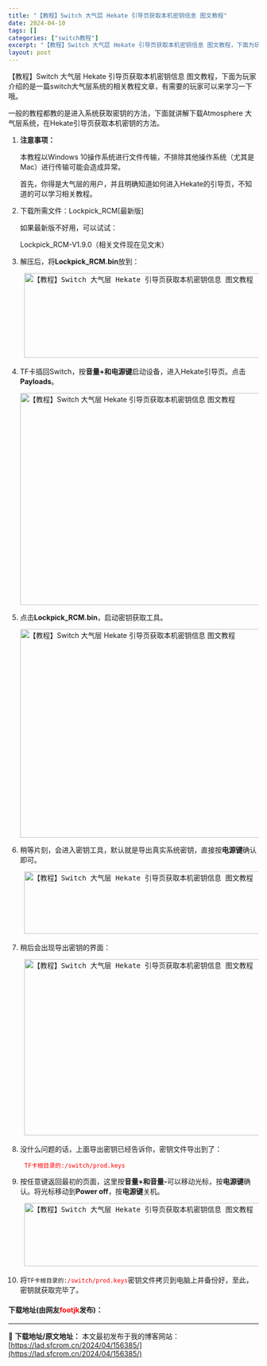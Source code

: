 ```yaml
---
title: "【教程】Switch 大气层 Hekate 引导页获取本机密钥信息 图文教程"
date: 2024-04-10
tags: []
categories: ["switch教程"]
excerpt: "【教程】Switch 大气层 Hekate 引导页获取本机密钥信息 图文教程，下面为玩家介绍的是一篇switch大气层系统的相关教程文章，有需要的玩家可以来学习一下哦。 一般的教程都教的是进入系统获取密钥的方法，下面就讲解下载Atmosphere 大气层系统，在Hekate引导页获取本机密钥的方法。&hellip;"
layout: post
---
```


 <p>【教程】Switch 大气层 Hekate 引导页获取本机密钥信息 图文教程，下面为玩家介绍的是一篇switch大气层系统的相关教程文章，有需要的玩家可以来学习一下哦。</p> <p>一般的教程都教的是进入系统获取密钥的方法，下面就讲解下载Atmosphere 大气层系统，在Hekate引导页获取本机密钥的方法。</p> <ol> <li> <p><strong>注意事项：</strong></p> <p>本教程以Windows 10操作系统进行文件传输，不排除其他操作系统（尤其是Mac）进行传输可能会造成异常。</p> <p>首先，你得是大气层的用户，并且明确知道如何进入Hekate的引导页，不知道的可以学习相关教程。</p></li> <li> <p>下载所需文件：Lockpick_RCM[最新版]</p> <p>如果最新版不好用，可以试试：</p> <p>Lockpick_RCM-V1.9.0（相关文件现在见文末）</p></li> <li>解压后，将<strong>Lockpick_RCM.bin</strong>放到：   <pre> <img src="https://lad.sfcrom.cn/wp-content/uploads/2024/04/20240410_66162e5f080b9.webp" style="width: 763px; height: 170px;" alt="【教程】Switch 大气层 Hekate 引导页获取本机密钥信息 图文教程" /> </pre></li> <li> <p>TF卡插回Switch，按<strong>音量+和电源键</strong>启动设备，进入Hekate引导页。点击<strong>Payloads</strong>。</p> <p><img src="https://lad.sfcrom.cn/wp-content/uploads/2024/04/20240410_66162e5f50887.webp" style="width: 754px; height: 426px;" alt="【教程】Switch 大气层 Hekate 引导页获取本机密钥信息 图文教程" /></p></li> <li> <p>点击<strong>Lockpick_RCM.bin</strong>，启动密钥获取工具。</p> <p><img src="https://lad.sfcrom.cn/wp-content/uploads/2024/04/20240410_66162e5f98918.webp" style="width: 752px; height: 419px;" alt="【教程】Switch 大气层 Hekate 引导页获取本机密钥信息 图文教程" /></p></li> <li>稍等片刻，会进入密钥工具，默认就是导出真实系统密钥，直接按<strong>电源键</strong>确认即可。   <pre> <img src="https://lad.sfcrom.cn/wp-content/uploads/2024/04/20240410_66162e5fe73b3.webp" style="width: 755px; height: 125px;" alt="【教程】Switch 大气层 Hekate 引导页获取本机密钥信息 图文教程" /> </pre></li> <li>稍后会出现导出密钥的界面：   <pre> <img src="https://lad.sfcrom.cn/wp-content/uploads/2024/04/20240410_66162e604c6f2.webp" style="width: 757px; height: 354px;" alt="【教程】Switch 大气层 Hekate 引导页获取本机密钥信息 图文教程" /> </pre></li> <li>没什么问题的话，上面导出密钥已经告诉你，密钥文件导出到了：   <pre> <span style="color:#FF0000;"><code>TF卡根目录的:/switch/prod.keys</code></span></pre></li> <li>按任意键返回最初的页面，这里按<strong>音量+和音量-</strong>可以移动光标，按<strong>电源键</strong>确认。将光标移动到<strong>Power off</strong>，按<strong>电源键</strong>关机。   <pre> <img src="https://lad.sfcrom.cn/wp-content/uploads/2024/04/20240410_66162e60932ed.webp" style="width: 755px; height: 127px;" alt="【教程】Switch 大气层 Hekate 引导页获取本机密钥信息 图文教程" /> </pre></li> <li>将<code>TF卡根目录的:<span style="color:#FF0000;">/switch/prod.keys</span></code>密钥文件拷贝到电脑上并备份好，至此，密钥就获取完毕了。</li> </ol> <p><h4>下载地址(由网友<font color="red">footjk</font>发布)：</h4></p> 

---
📖 **下载地址/原文地址：** 本文最初发布于我的博客网站：[https://lad.sfcrom.cn/2024/04/156385/](https://lad.sfcrom.cn/2024/04/156385/)
